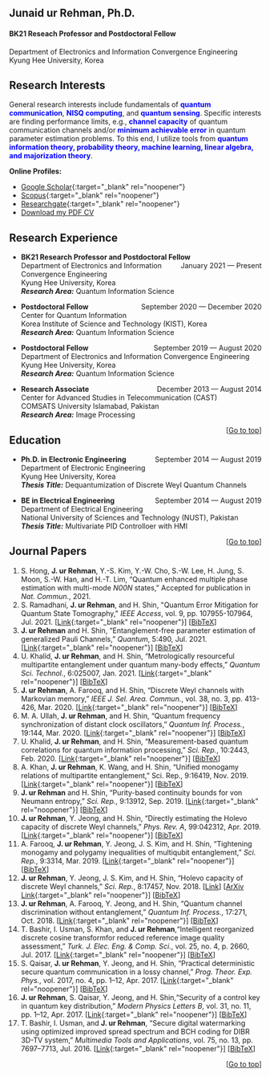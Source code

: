 ## Junaid ur Rehman, Ph.D.
#### BK21 Reseach Professor and Postdoctoral Fellow
Department of Electronics and Information Convergence Engineering  
Kyung Hee University, Korea

<link rel="shortcut icon" type="image/png" href="{{ "icon.png" | prepend: site.baseurl }}" >

## Research Interests
General research interests include fundamentals of <span style="color:blue"> **quantum communication**</span>, <span style="color:blue"> **NISQ computing**</span>,  and <span style="color:blue"> **quantum sensing**</span>. Specific interests are finding performance limits, e.g., <span style="color:blue"> **channel capacity**</span> of quantum communication channels and/or <span style="color:blue"> **minimum achievable error** </span> in quantum parameter estimation problems. To this end, I utilize tools from <span style="color:blue"> **quantum information theory, probability theory, machine learning, linear algebra, and majorization theory**</span>.

**Online Profiles:**
- [Google Scholar](https://scholar.google.com/citations?user=EptCk9MAAAAJ&hl=en){:target="_blank" rel="noopener"}
- [Scopus](https://www.scopus.com/authid/detail.uri?authorId=57193760138){:target="_blank" rel="noopener"}
- [Researchgate](https://www.researchgate.net/profile/Junaid-Ur-Rehman-3){:target="_blank" rel="noopener"}
- [Download my PDF CV](https://github.com/junaidQuantum/junaidQuantum.github.io/raw/gh-pages/files/1.%20JRehman-CV-Delta.pdf)

## Research Experience
- **BK21 Research Professor and Postdoctoral Fellow** <span style="float:right">January 2021 — Present</span>  
Department of Electronics and Information Convergence Engineering  
Kyung Hee University, Korea  
***Research Area:*** Quantum Information Science  

- **Postdoctoral Fellow** <span style="float:right">September 2020 — December 2020</span>  
Center for Quantum Information  
Korea Institute of Science and Technology (KIST), Korea  
***Research Area:*** Quantum Information Science  

- **Postdoctoral Fellow** <span style="float:right">September 2019 — August 2020</span>  
Department of Electronics and Information Convergence Engineering  
Kyung Hee University, Korea  
***Research Area:*** Quantum Information Science  

- **Research Associate** <span style="float:right">December 2013 — August 2014</span>  
Center for Advanced Studies in Telecommunication (CAST)   
COMSATS University Islamabad, Pakistan  
***Research Area:*** Image Processing  

<span style="float:right">[[Go to top](#junaid-ur-rehman-phd)]</span>  

## Education
- **Ph.D. in Electronic Engineering** <span style="float:right">September 2014 — August 2019</span>  
Department of Electronic Engineering  
Kyung Hee University, Korea  
***Thesis Title:*** Dequantumization of Discrete Weyl Quantum Channels

- **BE in Electrical Engineering** <span style="float:right">September 2014 — August 2019</span>  
Department of Electrical Engineering  
National University of Sciences and Technology (NUST), Pakistan  
***Thesis Title:*** Multivariate PID Controlloer with HMI


<span style="float:right">[[Go to top](#junaid-ur-rehman-phd)]</span>  

## Journal Papers

1. S. Hong, **J. ur Rehman**, Y.-S. Kim, Y.-W. Cho, S.-W. Lee, H. Jung, S. Moon, S.-W. Han, and H.-T. Lim, “Quantum enhanced multiple phase estimation with multi-mode *N00N* states,” Accepted for publication in *Nat. Commun.*, 2021.
2. S. Ramadhani, **J. ur Rehman**, and H. Shin, "Quantum Error Mitigation for Quantum State Tomography," *IEEE Access*, vol. 9, pp. 107955-107964, Jul. 2021.  [[Link](https://ieeexplore.ieee.org/document/9502081){:target="_blank" rel="noopener"}] [[BibTeX]()]
2. **J. ur Rehman** and H. Shin, “Entanglement-free parameter estimation of generalized Pauli Channels,” *Quantum*, 5:490, Jul. 2021.  [[Link](https://quantum-journal.org/papers/q-2021-07-01-490/){:target="_blank" rel="noopener"}] [[BibTeX]()]
2. U. Khalid, **J. ur Rehman**, and H. Shin, “Metrologically resourceful multipartite entanglement under quantum many-body effects,” *Quantum Sci. Technol.*, 6:025007, Jan. 2021.  [[Link](https://iopscience.iop.org/article/10.1088/2058-9565/abd893){:target="_blank" rel="noopener"}] [[BibTeX]()]
3. **J. ur Rehman**, A. Farooq, and H. Shin, “Discrete Weyl channels with Markovian memory,” *IEEE J. Sel. Area. Commun.*, vol. 38, no. 3, pp. 413-426, Mar. 2020.  [[Link](https://ieeexplore.ieee.org/abstract/document/8967043){:target="_blank" rel="noopener"}] [[BibTeX]()]
4. M. A. Ullah, **J. ur Rehman**, and H. Shin, “Quantum frequency synchronization of distant clock oscillators,” *Quantum Inf. Process.*, 19:144, Mar. 2020.  [[Link](https://link.springer.com/article/10.1007/s11128-020-02644-2){:target="_blank" rel="noopener"}] [[BibTeX]()]
5. U. Khalid, **J. ur Rehman**, and H. Shin, “Measurement-based quantum correlations for quantum information processing,” *Sci. Rep.*, 10:2443, Feb. 2020.  [[Link](https://www.nature.com/articles/s41598-020-59220-y){:target="_blank" rel="noopener"}] [[BibTeX]()]
6. A. Khan, **J. ur Rehman**, K. Wang, and H. Shin, “Unified monogamy relations of multipartite entanglement,” Sci. Rep., 9:16419, Nov. 2019.  [[Link](https://www.nature.com/articles/s41598-019-52817-y){:target="_blank" rel="noopener"}] [[BibTeX]()]
7. **J. ur Rehman** and H. Shin, “Purity-based continuity bounds for von Neumann entropy,” *Sci. Rep.*, 9:13912, Sep. 2019.  [[Link](https://www.nature.com/articles/s41598-019-50309-7){:target="_blank" rel="noopener"}] [[BibTeX]()]
8. **J. ur Rehman**, Y. Jeong, and H. Shin, “Directly estimating the Holevo capacity of discrete Weyl channels,” *Phys. Rev. A*, 99:042312, Apr. 2019.  [[Link](https://journals.aps.org/pra/abstract/10.1103/PhysRevA.99.042312){:target="_blank" rel="noopener"}] [[BibTeX]()]
9. A. Farooq, **J. ur Rehman**, Y. Jeong, J. S. Kim, and H. Shin, “Tightening monogamy and polygamy inequalities of multiqubit entanglement,” *Sci. Rep.*, 9:3314, Mar. 2019.  [[Link](https://www.nature.com/articles/s41598-018-37731-z){:target="_blank" rel="noopener"}] [[BibTeX]()]
10. **J. ur Rehman**, Y. Jeong, J. S. Kim, and H. Shin, “Holevo capacity of discrete Weyl channels,” *Sci. Rep.*, 8:17457, Nov. 2018.  [[Link](https://www.nature.com/articles/s41598-018-35777-7)] [[ArXiv Link](https://arxiv.org/abs/2003.01942){:target="_blank" rel="noopener"}] [[BibTeX]()]
11. **J. ur Rehman**, A. Farooq, Y. Jeong, and H. Shin, “Quantum channel discrimination without entanglement,” *Quantum Inf. Process.*, 17:271, Oct. 2018.  [[Link](https://link.springer.com/article/10.1007/s11128-018-2037-0){:target="_blank" rel="noopener"}] [[BibTeX]()]
12. T. Bashir, I. Usman, S. Khan, and **J. ur Rehman**,“Intelligent reorganized discrete cosine transformfor reduced reference image quality assessment,” *Turk. J. Elec. Eng. & Comp. Sci.*, vol. 25, no. 4, p. 2660, Jul. 2017.  [[Link](https://journals.tubitak.gov.tr/elektrik/abstract.htm?id=20990){:target="_blank" rel="noopener"}] [[BibTeX]()]
13. S. Qaisar, **J. ur Rehman**, Y. Jeong, and H. Shin, “Practical deterministic secure quantum communication in a lossy channel,” *Prog. Theor. Exp. Phys.*, vol. 2017, no. 4, pp. 1–12, Apr. 2017.  [[Link](https://academic.oup.com/ptep/article/2017/4/041A01/3105630){:target="_blank" rel="noopener"}] [[BibTeX]()]
14. **J. ur Rehman**, S. Qaisar, Y. Jeong, and H. Shin,“Security of a control key in quantum key distribution,” *Modern Physics Letters B*, vol. 31, no. 11, pp. 1–12, Apr. 2017.  [[Link](https://www.worldscientific.com/doi/abs/10.1142/S0217984917501196){:target="_blank" rel="noopener"}] [[BibTeX]()]
15. T. Bashir, I. Usman, and **J. ur Rehman**, “Secure digital watermarking using optimized improved spread spectrum and BCH coding for DIBR 3D-TV system,” *Multimedia Tools and Applications*, vol. 75, no. 13, pp. 7697–7713, Jul. 2016.  [[Link](https://link.springer.com/article/10.1007/s11042-015-2689-z){:target="_blank" rel="noopener"}] [[BibTeX]()]

<span style="float:right">[[Go to top](#junaid-ur-rehman-phd)]</span>  
